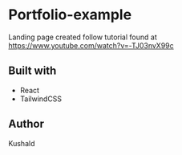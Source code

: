# Portfolio-example

Landing page created follow tutorial found at https://www.youtube.com/watch?v=-TJ03nvX99c

## Built with

- React
- TailwindCSS

## Author

Kushald
